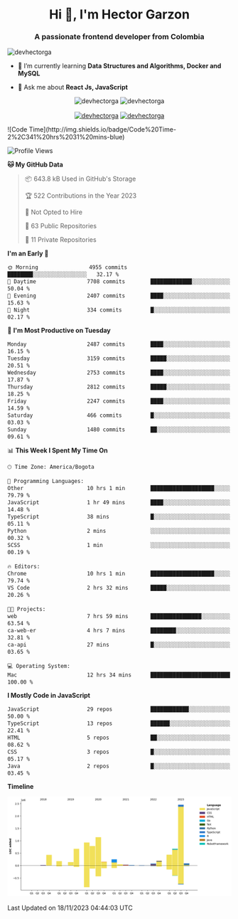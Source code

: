 <h1 align="center">Hi 👋, I'm Hector Garzon</h1>
<h3 align="center">A passionate frontend developer from Colombia</h3>

<p align="left"> <img src="https://komarev.com/ghpvc/?username=devhectorga" alt="devhectorga" /> </p>

- 🌱 I’m currently learning **Data Structures and Algorithms, Docker and MySQL**

- 💬 Ask me about **React Js, JavaScript**

<p align="center"> <img src="https://github-readme-stats.vercel.app/api?username=devhectorga&count_private=true&show_icons=true" alt="devhectorga" /> <img src="https://github-readme-stats.vercel.app/api/top-langs/?username=devhectorga&layout=compact" alt="devhectorga" /></p>

<p align="center">
<a href="https://twitter.com/devhectorga" target="blank"><img align="center" src="https://cdn.jsdelivr.net/npm/simple-icons@3.0.1/icons/twitter.svg" alt="devhectorga" height="20" width="20" /></a>
<a href="https://linkedin.com/in/devhectorga" target="blank"><img align="center" src="https://cdn.jsdelivr.net/npm/simple-icons@3.0.1/icons/linkedin.svg" alt="devhectorga" height="20" width="20" /></a>
</p>
<!--START_SECTION:waka-->
![Code Time](http://img.shields.io/badge/Code%20Time-2%2C341%20hrs%2031%20mins-blue)

![Profile Views](http://img.shields.io/badge/Profile%20Views-0-blue)

**🐱 My GitHub Data** 

> 📦 643.8 kB Used in GitHub's Storage 
 > 
> 🏆 522 Contributions in the Year 2023
 > 
> 🚫 Not Opted to Hire
 > 
> 📜 63 Public Repositories 
 > 
> 🔑 11 Private Repositories 
 > 
**I'm an Early 🐤** 

```text
🌞 Morning                4955 commits        ████████░░░░░░░░░░░░░░░░░   32.17 % 
🌆 Daytime                7708 commits        █████████████░░░░░░░░░░░░   50.04 % 
🌃 Evening                2407 commits        ████░░░░░░░░░░░░░░░░░░░░░   15.63 % 
🌙 Night                  334 commits         █░░░░░░░░░░░░░░░░░░░░░░░░   02.17 % 
```
📅 **I'm Most Productive on Tuesday** 

```text
Monday                   2487 commits        ████░░░░░░░░░░░░░░░░░░░░░   16.15 % 
Tuesday                  3159 commits        █████░░░░░░░░░░░░░░░░░░░░   20.51 % 
Wednesday                2753 commits        ████░░░░░░░░░░░░░░░░░░░░░   17.87 % 
Thursday                 2812 commits        █████░░░░░░░░░░░░░░░░░░░░   18.25 % 
Friday                   2247 commits        ████░░░░░░░░░░░░░░░░░░░░░   14.59 % 
Saturday                 466 commits         █░░░░░░░░░░░░░░░░░░░░░░░░   03.03 % 
Sunday                   1480 commits        ██░░░░░░░░░░░░░░░░░░░░░░░   09.61 % 
```


📊 **This Week I Spent My Time On** 

```text
🕑︎ Time Zone: America/Bogota

💬 Programming Languages: 
Other                    10 hrs 1 min        ████████████████████░░░░░   79.79 % 
JavaScript               1 hr 49 mins        ████░░░░░░░░░░░░░░░░░░░░░   14.48 % 
TypeScript               38 mins             █░░░░░░░░░░░░░░░░░░░░░░░░   05.11 % 
Python                   2 mins              ░░░░░░░░░░░░░░░░░░░░░░░░░   00.32 % 
SCSS                     1 min               ░░░░░░░░░░░░░░░░░░░░░░░░░   00.19 % 

🔥 Editors: 
Chrome                   10 hrs 1 min        ████████████████████░░░░░   79.74 % 
VS Code                  2 hrs 32 mins       █████░░░░░░░░░░░░░░░░░░░░   20.26 % 

🐱‍💻 Projects: 
web                      7 hrs 59 mins       ████████████████░░░░░░░░░   63.54 % 
ca-web-er                4 hrs 7 mins        ████████░░░░░░░░░░░░░░░░░   32.81 % 
ca-api                   27 mins             █░░░░░░░░░░░░░░░░░░░░░░░░   03.65 % 

💻 Operating System: 
Mac                      12 hrs 34 mins      █████████████████████████   100.00 % 
```

**I Mostly Code in JavaScript** 

```text
JavaScript               29 repos            ████████████░░░░░░░░░░░░░   50.00 % 
TypeScript               13 repos            ██████░░░░░░░░░░░░░░░░░░░   22.41 % 
HTML                     5 repos             ██░░░░░░░░░░░░░░░░░░░░░░░   08.62 % 
CSS                      3 repos             █░░░░░░░░░░░░░░░░░░░░░░░░   05.17 % 
Java                     2 repos             █░░░░░░░░░░░░░░░░░░░░░░░░   03.45 % 
```



**Timeline**

![Lines of Code chart](https://raw.githubusercontent.com/devHectorGa/devHectorGa/master/assets/bar_graph.png)


 Last Updated on 18/11/2023 04:44:03 UTC
<!--END_SECTION:waka-->
